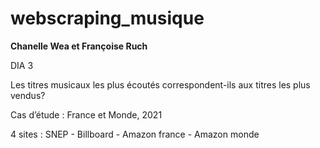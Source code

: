 # webscraping_musique
**Chanelle Wea et Françoise Ruch**


DIA 3

Les titres musicaux les plus écoutés correspondent-ils aux titres les plus vendus?

Cas d’étude : France et Monde, 2021

4 sites : 
SNEP - Billboard - Amazon france - Amazon monde
